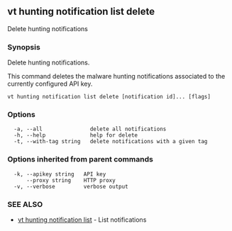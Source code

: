 ## vt hunting notification list delete

Delete hunting notifications

### Synopsis

Delete hunting notifications.

This command deletes the malware hunting notifications associated to the
currently configured API key.

```
vt hunting notification list delete [notification id]... [flags]
```

### Options

```
  -a, --all               delete all notifications
  -h, --help              help for delete
  -t, --with-tag string   delete notifications with a given tag
```

### Options inherited from parent commands

```
  -k, --apikey string   API key
      --proxy string    HTTP proxy
  -v, --verbose         verbose output
```

### SEE ALSO

* [vt hunting notification list](vt_hunting_notification_list.md)	 - List notifications

